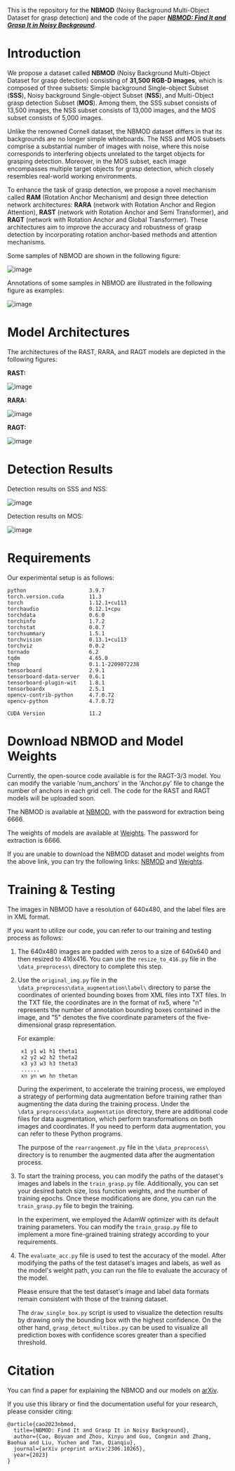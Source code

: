 This is the repository for the **NBMOD** (Noisy Background Multi-Object Dataset for grasp detection) and the code of the paper [***NBMOD: Find It and Grasp It in Noisy Background***](https://arxiv.org/abs/2306.10265).


# Introduction
We propose a dataset called **NBMOD** (Noisy Background Multi-Object Dataset for grasp detection) consisting of **31,500 RGB-D images**, which is composed of three subsets: Simple background Single-object Subset (**SSS**), Noisy background Single-object Subset (**NSS**), and Multi-Object grasp detection Subset (**MOS**). Among them, the SSS subset consists of 13,500 images, the NSS subset consists of 13,000 images, and the MOS subset consists of 5,000 images.

Unlike the renowned Cornell dataset, the NBMOD dataset differs in that its backgrounds are no longer simple whiteboards. The NSS and MOS subsets comprise a substantial number of images with noise, where this noise corresponds to interfering objects unrelated to the target objects for grasping detection. Moreover, in the MOS subset, each image encompasses multiple target objects for grasp detection, which closely resembles real-world working environments.

To enhance the task of grasp detection, we propose a novel mechanism called **RAM** (Rotation Anchor Mechanism) and design three detection network architectures: **RARA** (network with Rotation Anchor and Region Attention), **RAST** (network with Rotation Anchor and Semi Transformer), and **RAGT** (network with Rotation Anchor and Global Transformer). These architectures aim to improve the accuracy and robustness of grasp detection by incorporating rotation anchor-based methods and attention mechanisms.

Some samples of NBMOD are shown in the following figure:

![image](picture/dataset.png) 

Annotations of some samples in NBMOD are illustrated in the following figure as examples:

![image](picture/annotation.png) 


# Model Architectures
The architectures of the RAST, RARA, and RAGT models are depicted in the following figures:

**RAST:**

![image](picture/RAST.png) 

**RARA:**

![image](picture/RARA.png) 

**RAGT:**

![image](picture/RAGT.png) 


# Detection Results
Detection results on SSS and NSS:

![image](picture/detected-single-obj.png) 

Detection results on MOS:

![image](picture/detected-multi-obj.png) 


# Requirements
Our experimental setup is as follows:

    python                    3.9.7
    torch.version.cuda        11.3
    torch                     1.12.1+cu113
    torchaudio                0.12.1+cpu
    torchdata                 0.6.0             
    torchinfo                 1.7.2             
    torchstat                 0.0.7                 
    torchsummary              1.5.1                  
    torchvision               0.13.1+cu113         
    torchviz                  0.0.2                  
    tornado                   6.2             
    tqdm                      4.65.0         
    thop                      0.1.1-2209072238       
    tensorboard               2.9.1                 
    tensorboard-data-server   0.6.1                 
    tensorboard-plugin-wit    1.8.1              
    tensorboardx              2.5.1                
    opencv-contrib-python     4.7.0.72          
    opencv-python             4.7.0.72   

    CUDA Version              11.2


# Download NBMOD and Model Weights
Currently, the open-source code available is for the RAGT-3/3 model. You can modify the variable 'num_anchors' in the 'Anchor.py' file to change the number of anchors in each grid cell. The code for the RAST and RAGT models will be uploaded soon.

The NBMOD is available at [NBMOD](https://pan.baidu.com/s/1kHtTKYkqFciJpfiMkEENaQ), with the password for extraction being 6666.

The weights of models are available at [Weights](https://pan.baidu.com/s/18tAB5Yuu0yAJiyQvjE2vJw). The password for extraction is 6666.

If you are unable to download the NBMOD dataset and model weights from the above link, you can try the following links: [NBMOD](https://drive.google.com/drive/folders/1zresLaQZc3DEP2m_Eo0w_kxT_6cHx9vN?usp=sharing) and [Weights](https://drive.google.com/drive/folders/1zresLaQZc3DEP2m_E).


# Training & Testing
The images in NBMOD have a resolution of 640x480, and the label files are in XML format.

If you want to utilize our code, you can refer to our training and testing process as follows:

1) The 640x480 images are padded with zeros to a size of 640x640 and then resized to 416x416. You can use the `resize_to_416.py` file in the `\data_preprocess\` directory to complete this step.

2) Use the `original_img.py` file in the `\data_preprocess\data_augmentation\label\` directory to parse the coordinates of oriented bounding boxes from XML files into TXT files. In the TXT file, the coordinates are in the format of nx5, where "n" represents the number of annotation bounding boxes contained in the image, and "5" denotes the five coordinate parameters of the five-dimensional grasp representation.

    For example:

        x1 y1 w1 h1 theta1
        x2 y2 w2 h2 theta2
        x3 y3 w3 h3 theta3
        ......
        xn yn wn hn thetan

   During the experiment, to accelerate the training process, we employed a strategy of performing data augmentation before training rather than augmenting the data during the training process. Under the `\data_preprocess\data_augmentation` directory, there are additional code files for data augmentation, which perform transformations on both images and coordinates. If you need to perform data augmentation, you can refer to these Python programs.

   The purpose of the `rearrangement.py` file in the `\data_preprocess\` directory is to renumber the augmented data after the augmentation process.

3) To start the training process, you can modify the paths of the dataset's images and labels in the `train_grasp.py` file. Additionally, you can set your desired batch size, loss function weights, and the number of training epochs. Once these modifications are done, you can run the `train_grasp.py` file to begin the training.

    In the experiment, we employed the AdamW optimizer with its default training parameters. You can modify the `train_grasp.py` file to implement a more fine-grained training strategy according to your requirements.

4) The `evaluate_acc.py` file is used to test the accuracy of the model. After modifying the paths of the test dataset's images and labels, as well as the model's weight path, you can run the file to evaluate the accuracy of the model.

    Please ensure that the test dataset's image and label data formats remain consistent with those of the training dataset.

   The `draw_single_box.py` script is used to visualize the detection results by drawing only the bounding box with the highest confidence. On the other hand, `grasp_detect_multibox.py` can be used to visualize all prediction boxes with confidence scores greater than a specified threshold.


# Citation
You can find a paper for explaining the NBMOD and our models on [arXiv](https://arxiv.org/abs/2306.10265).

If you use this library or find the documentation useful for your research, please consider citing:

    @article{cao2023nbmod,
      title={NBMOD: Find It and Grasp It in Noisy Background},
      author={Cao, Boyuan and Zhou, Xinyu and Guo, Congmin and Zhang, Baohua and Liu, Yuchen and Tan, Qianqiu},
      journal={arXiv preprint arXiv:2306.10265},
      year={2023}
    }

